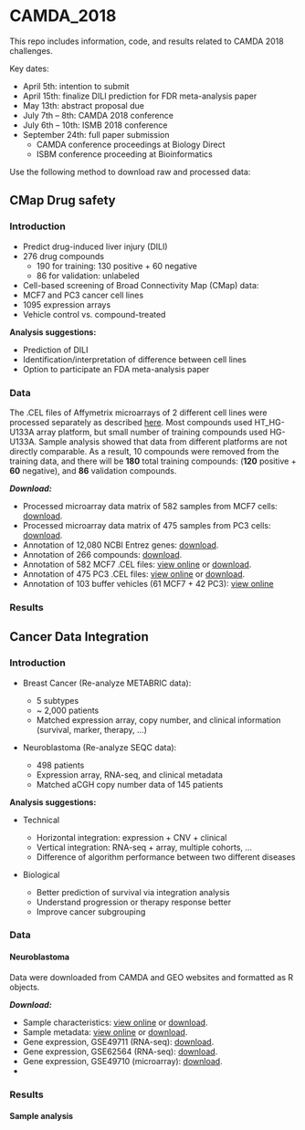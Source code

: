 # CAMDA_2018



This repo includes information, code, and results related to CAMDA 2018 challenges. 

Key dates:

  - April 5th: intention to submit
  - April 15th: finalize DILI prediction for FDR meta-analysis paper
  - May 13th: abstract proposal due
  - July 7th – 8th: CAMDA 2018 conference
  - July 6th – 10th: ISMB 2018 conference
  - September 24th: full paper submission
    - CAMDA conference proceedings at Biology Direct
    - ISBM conference proceeding at Bioinformatics

Use the following method to download raw and processed data:

## CMap Drug safety 

### Introduction

  - Predict drug-induced liver injury (DILI)
  - 276 drug compounds
    - 190 for training: 130 positive + 60 negative
    - 86 for validation: unlabeled
  - Cell-based screening of Broad Connectivity Map (CMap) data: 
  - MCF7 and PC3 cancer cell lines
  - 1095 expression arrays
  - Vehicle control vs. compound-treated

**Analysis suggestions:**

  - Prediction of DILI
  - Identification/interpretation of difference between cell lines
  - Option to participate an FDA meta-analysis paper

### Data

The .CEL files of Affymetrix microarrays of 2 different cell lines were processed separately as described [here](https://github.com/zhezhangsh/MyMethods/blob/master/microarray_affymatrix_typical.md). Most compounds used HT_HG-U133A array platform, but small number of training compounds used HG-U133A. Sample analysis showed that data from different platforms are not directly comparable. As a result, 10 compounds were removed from the training data, and there will be **180** total training compounds: (**120** positive + **60** negative), and **86** validation compounds.
  
***Download:***

  - Processed microarray data matrix of 582 samples from MCF7 cells: [download]().
  - Processed microarray data matrix of 475 samples from PC3 cells: [download]().
  - Annotation of 12,080 NCBI Entrez genes: [download]().
  - Annotation of 266 compounds: [download]().
  - Annotation of 582 MCF7 .CEL files: [view online]() or [download]().
  - Annotation of 475 PC3 .CEL files: [view online]() or [download]().
  - Annotation of 103 buffer vehicles (61 MCF7 + 42 PC3): [view online](CMap/R/vehicle_count.csv)
  
### Results

## Cancer Data Integration 

### Introduction

  - Breast Cancer (Re-analyze METABRIC data):
    - 5 subtypes
    - ~ 2,000 patients
    - Matched expression array, copy number, and clinical information (survival, marker, therapy, …)
    
  - Neuroblastoma (Re-analyze SEQC data):
    - 498 patients
    - Expression array, RNA-seq, and clinical metadata
    - Matched aCGH copy number data of 145 patients

**Analysis suggestions:**

  - Technical
    - Horizontal integration: expression + CNV + clinical
    - Vertical integration: RNA-seq + array, multiple cohorts, …
    - Difference of algorithm performance between two different diseases
    
  - Biological
    - Better prediction of survival via integration analysis
    - Understand progression or therapy response better
    - Improve cancer subgrouping

### Data

#### Neuroblastoma

Data were downloaded from CAMDA and GEO websites and formatted as R objects.

***Download:***

  - Sample characteristics: [view online]() or [download]().
  - Sample metadata: [view online]() or [download]().
  - Gene expression, GSE49711 (RNA-seq): [download]().
  - Gene expression, GSE62564 (RNA-seq): [download]().
  - Gene expression, GSE49710 (microarray): [download]().
  - 


### Results

#### Sample analysis

